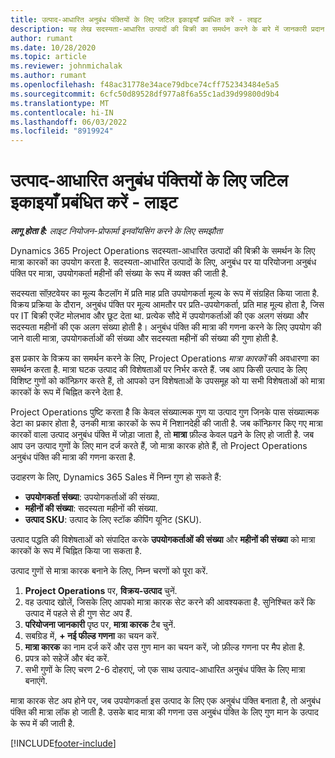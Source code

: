 ```yaml
---
title: उत्पाद-आधारित अनुबंध पंक्तियों के लिए जटिल इकाइयाँ प्रबंधित करें - लाइट
description: यह लेख सदस्यता-आधारित उत्पादों की बिक्री का समर्थन करने के बारे में जानकारी प्रदान करता है।
author: rumant
ms.date: 10/28/2020
ms.topic: article
ms.reviewer: johnmichalak
ms.author: rumant
ms.openlocfilehash: f48ac31778e34ace79dbce74cff752343484e5a5
ms.sourcegitcommit: 6cfc50d89528df977a8f6a55c1ad39d99800d9b4
ms.translationtype: MT
ms.contentlocale: hi-IN
ms.lasthandoff: 06/03/2022
ms.locfileid: "8919924"
---
```

# <a name="manage-complex-units-for-product-based-contract-lines---lite"></a>उत्पाद-आधारित अनुबंध पंक्तियों के लिए जटिल इकाइयाँ प्रबंधित करें - लाइट

_**लागू होता है:** लाइट नियोजन-प्रोफार्मा इनवॉयसिंग करने के लिए समझौता_

Dynamics 365 Project Operations सदस्यता-आधारित उत्पादों की बिक्री के समर्थन के लिए मात्रा कारकों का उपयोग करता है. सदस्यता-आधारित उत्पादों के लिए, अनुबंध पर या परियोजना अनुबंध पंक्ति पर मात्रा, उपयोगकर्ता महीनों की संख्या के रूप में व्यक्त की जाती है.

सदस्यता सॉफ़्टवेयर का मूल्य कैटलॉग में प्रति माह प्रति उपयोगकर्ता मूल्य के रूप में संग्रहित किया जाता है. विक्रय प्रक्रिया के दौरान, अनुबंध पंक्ति पर मूल्य आमतौर पर प्रति-उपयोगकर्ता, प्रति माह मूल्य होता है, जिस पर IT बिक्री एजेंट मोलभाव और छूट देता था. प्रत्येक सौदे में उपयोगकर्ताओं की एक अलग संख्या और सदस्यता महीनों की एक अलग संख्या होती है। अनुबंध पंक्ति की मात्रा की गणना करने के लिए उपयोग की जाने वाली मात्रा, उपयोगकर्ताओं की संख्या और सदस्यता महीनों की संख्या की गुणा होती है.

इस प्रकार के विक्रय का समर्थन करने के लिए, Project Operations *मात्रा कारकों* की अवधारणा का समर्थन करता है. मात्रा घटक उत्पाद की विशेषताओं पर निर्भर करते हैं. जब आप किसी उत्पाद के लिए विशिष्ट गुणों को कॉन्फ़िगर करते हैं, तो आपको उन विशेषताओं के उपसमूह को या सभी विशेषताओं को मात्रा कारकों के रूप में चिह्नित करने देता है.

Project Operations पुष्टि करता है कि केवल संख्यात्मक गुण या उत्पाद गुण जिनके पास संख्यात्मक डेटा का प्रकार होता है, उनकी मात्रा कारकों के रूप में निशानदेही की जाती है. जब कॉन्फ़िगर किए गए मात्रा कारकों वाला उत्पाद अनुबंध पंक्ति में जोड़ा जाता है, तो **मात्रा** फ़ील्ड केवल पढ़ने के लिए हो जाती है. जब आप उन उत्पाद गुणों के लिए मान दर्ज करते हैं, जो मात्रा कारक होते हैं, तो Project Operations अनुबंध पंक्ति की मात्रा की गणना करता है.

उदाहरण के लिए, Dynamics 365 Sales में निम्न गुण हो सकते हैं:

- **उपयोगकर्ता संख्या**: उपयोगकर्ताओं की संख्या.
- **महीनों की संख्या**: सदस्यता महीनों की संख्या.
- **उत्पाद SKU**: उत्पाद के लिए स्टॉक कीपिंग यूनिट (SKU).

उत्पाद पद्धति की विशेषताओं को संपादित करके **उपयोगकर्ताओं की संख्या** और **महीनों की संख्या** को मात्रा कारकों के रूप में चिह्नित किया जा सकता है.

उत्पाद गुणों से मात्रा कारक बनाने के लिए, निम्न चरणों को पूरा करें.

1. **Project Operations** पर, **विक्रय-उत्पाद** चुनें.
2. वह उत्पाद खोलें, जिसके लिए आपको मात्रा कारक सेट करने की आवश्यकता है. सुनिश्चित करें कि उत्पाद में पहले से ही गुण सेट अप हैं.
3. **परियोजना जानकारी** पृष्ठ पर, **मात्रा कारक** टैब चुनें.
4. सबग्रिड में, **+ नई फील्ड गणना** का चयन करें.
5. **मात्रा कारक** का नाम दर्ज करें और उस गुण मान का चयन करें, जो फ़ील्ड गणना पर मैप होता है.
6. प्रपत्र को सहेजें और बंद करें.
7. सभी गुणों के लिए चरण 2-6 दोहराएं, जो एक साथ उत्पाद-आधारित अनुबंध पंक्ति के लिए मात्रा बनाएंगे.

मात्रा कारक सेट अप होने पर, जब उपयोगकर्ता इस उत्पाद के लिए एक अनुबंध पंक्ति बनाता है, तो अनुबंध पंक्ति की मात्रा लॉक हो जाती है. उसके बाद मात्रा की गणना उस अनुबंध पंक्ति के लिए गुण मान के उत्पाद के रूप में की जाती है.


[!INCLUDE[footer-include](../../includes/footer-banner.md)]